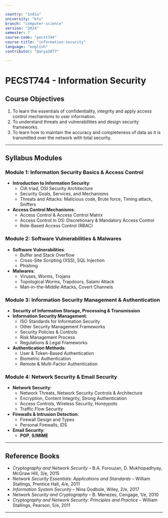 ```yaml
---

country: "india"
university: "ktu"
branch: "computer-science"
version: "2024"
semester: 7
course-code: "pecst744"
course-title: "information-security"
language: "english"
contributor: "@arya3077"

---
```


# PECST744 - Information Security

## Course Objectives

1. To learn the essentials of confidentiality, integrity and apply access control mechanisms to user information.  
2. To understand threats and vulnerabilities and design security frameworks.  
3. To learn how to maintain the accuracy and completeness of data as it is transmitted over the network with total security.  

---

## Syllabus Modules

### Module 1: Information Security Basics & Access Control 

- **Introduction to Information Security**:  
  - CIA triad, OSI Security Architecture  
  - Security Goals, Services, and Mechanisms  
  - Threats and Attacks: Malicious code, Brute force, Timing attack, Sniffers  
- **Access Control Mechanisms**:  
  - Access Control & Access Control Matrix  
  - Access Control in OS: Discretionary & Mandatory Access Control  
  - Role-Based Access Control (RBAC)  

### Module 2: Software Vulnerabilities & Malwares 

- **Software Vulnerabilities**:  
  - Buffer and Stack Overflow  
  - Cross-Site Scripting (XSS), SQL Injection  
  - Phishing  
- **Malwares**:  
  - Viruses, Worms, Trojans  
  - Topological Worms, Trapdoors, Salami Attack  
  - Man-in-the-Middle Attacks, Covert Channels  

### Module 3: Information Security Management & Authentication 
- **Security of Information Storage, Processing & Transmission**  
- **Information Security Management**:  
  - ISO Standards for Information Security  
  - Other Security Management Frameworks  
  - Security Policies & Controls  
  - Risk Management Process  
  - Regulations & Legal Frameworks  
- **Authentication Methods**:  
  - User & Token-Based Authentication  
  - Biometric Authentication  
  - Remote & Multi-Factor Authentication  

### Module 4: Network Security & Email Security

- **Network Security**:  
  - Network Threats, Network Security Controls & Architecture  
  - Encryption, Content Integrity, Strong Authentication  
  - Access Controls, Wireless Security, Honeypots  
  - Traffic Flow Security  
- **Firewalls & Intrusion Detection**:  
  - Firewall Design and Types  
  - Personal Firewalls, IDS  
- **Email Security**:  
  - **PGP**, **S/MIME**  

---

## Reference Books

- *Cryptography and Network Security* – B.A. Forouzan, D. Mukhopadhyay, McGraw Hill, 3/e, 2015  
- *Network Security Essentials: Applications and Standards* – William Stallings, Prentice Hall, 4/e, 2011  
- *Information System Security* – Nina Godbole, Wiley, 2/e, 2017  
- *Network Security and Cryptography* – B. Menezes, Cengage, 1/e, 2010  
- *Cryptography and Network Security: Principles and Practice* – William Stallings, Pearson, 5/e, 2011  

---
